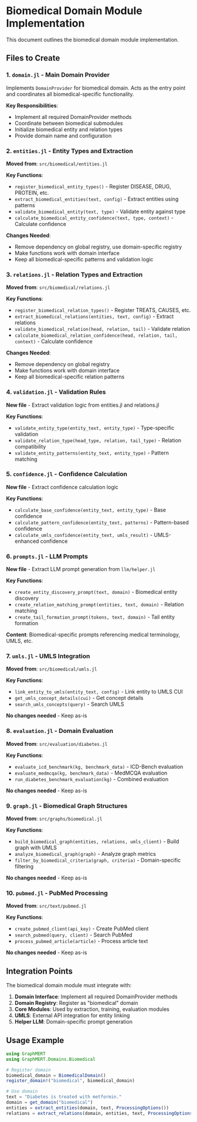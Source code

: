 # Biomedical Domain Module Implementation

This document outlines the biomedical domain module implementation.

## Files to Create

### 1. `domain.jl` - Main Domain Provider

Implements `DomainProvider` for biomedical domain. Acts as the entry point
and coordinates all biomedical-specific functionality.

**Key Responsibilities**:
- Implement all required DomainProvider methods
- Coordinate between biomedical submodules
- Initialize biomedical entity and relation types
- Provide domain name and configuration

### 2. `entities.jl` - Entity Types and Extraction

**Moved from**: `src/biomedical/entities.jl`

**Key Functions**:
- `register_biomedical_entity_types()` - Register DISEASE, DRUG, PROTEIN, etc.
- `extract_biomedical_entities(text, config)` - Extract entities using patterns
- `validate_biomedical_entity(text, type)` - Validate entity against type
- `calculate_biomedical_entity_confidence(text, type, context)` - Calculate confidence

**Changes Needed**:
- Remove dependency on global registry, use domain-specific registry
- Make functions work with domain interface
- Keep all biomedical-specific patterns and validation logic

### 3. `relations.jl` - Relation Types and Extraction

**Moved from**: `src/biomedical/relations.jl`

**Key Functions**:
- `register_biomedical_relation_types()` - Register TREATS, CAUSES, etc.
- `extract_biomedical_relations(entities, text, config)` - Extract relations
- `validate_biomedical_relation(head, relation, tail)` - Validate relation
- `calculate_biomedical_relation_confidence(head, relation, tail, context)` - Calculate confidence

**Changes Needed**:
- Remove dependency on global registry
- Make functions work with domain interface
- Keep all biomedical-specific relation patterns

### 4. `validation.jl` - Validation Rules

**New file** - Extract validation logic from entities.jl and relations.jl

**Key Functions**:
- `validate_entity_type(entity_text, entity_type)` - Type-specific validation
- `validate_relation_type(head_type, relation, tail_type)` - Relation compatibility
- `validate_entity_patterns(entity_text, entity_type)` - Pattern matching

### 5. `confidence.jl` - Confidence Calculation

**New file** - Extract confidence calculation logic

**Key Functions**:
- `calculate_base_confidence(entity_text, entity_type)` - Base confidence
- `calculate_pattern_confidence(entity_text, patterns)` - Pattern-based confidence
- `calculate_umls_confidence(entity_text, umls_result)` - UMLS-enhanced confidence

### 6. `prompts.jl` - LLM Prompts

**New file** - Extract LLM prompt generation from `llm/helper.jl`

**Key Functions**:
- `create_entity_discovery_prompt(text, domain)` - Biomedical entity discovery
- `create_relation_matching_prompt(entities, text, domain)` - Relation matching
- `create_tail_formation_prompt(tokens, text, domain)` - Tail entity formation

**Content**: Biomedical-specific prompts referencing medical terminology, UMLS, etc.

### 7. `umls.jl` - UMLS Integration

**Moved from**: `src/biomedical/umls.jl`

**Key Functions**:
- `link_entity_to_umls(entity_text, config)` - Link entity to UMLS CUI
- `get_umls_concept_details(cui)` - Get concept details
- `search_umls_concepts(query)` - Search UMLS

**No changes needed** - Keep as-is

### 8. `evaluation.jl` - Domain Evaluation

**Moved from**: `src/evaluation/diabetes.jl`

**Key Functions**:
- `evaluate_icd_benchmark(kg, benchmark_data)` - ICD-Bench evaluation
- `evaluate_medmcqa(kg, benchmark_data)` - MedMCQA evaluation
- `run_diabetes_benchmark_evaluation(kg)` - Combined evaluation

**No changes needed** - Keep as-is

### 9. `graph.jl` - Biomedical Graph Structures

**Moved from**: `src/graphs/biomedical.jl`

**Key Functions**:
- `build_biomedical_graph(entities, relations, umls_client)` - Build graph with UMLS
- `analyze_biomedical_graph(graph)` - Analyze graph metrics
- `filter_by_biomedical_criteria(graph, criteria)` - Domain-specific filtering

**No changes needed** - Keep as-is

### 10. `pubmed.jl` - PubMed Processing

**Moved from**: `src/text/pubmed.jl`

**Key Functions**:
- `create_pubmed_client(api_key)` - Create PubMed client
- `search_pubmed(query, client)` - Search PubMed
- `process_pubmed_article(article)` - Process article text

**No changes needed** - Keep as-is

## Integration Points

The biomedical domain module must integrate with:

1. **Domain Interface**: Implement all required DomainProvider methods
2. **Domain Registry**: Register as "biomedical" domain
3. **Core Modules**: Used by extraction, training, evaluation modules
4. **UMLS**: External API integration for entity linking
5. **Helper LLM**: Domain-specific prompt generation

## Usage Example

```julia
using GraphMERT
using GraphMERT.Domains.Biomedical

# Register domain
biomedical_domain = BiomedicalDomain()
register_domain!("biomedical", biomedical_domain)

# Use domain
text = "Diabetes is treated with metformin."
domain = get_domain("biomedical")
entities = extract_entities(domain, text, ProcessingOptions())
relations = extract_relations(domain, entities, text, ProcessingOptions())
```
